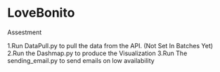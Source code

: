 # LoveBonito
Assestment

1.Run DataPull.py to pull the data from the API. (Not Set In Batches Yet)
2.Run the Dashmap.py to produce the Visualization
3.Run The sending_email.py to send emails on low availability
